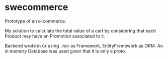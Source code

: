 # swecommerce

Prototype of an e-commerce.

My solution to calculate the total value of a cart by considering that each Product may have an Promotion associated to it.

Backend wrote in `C#` using `.Net` as Framework, EntityFramework as ORM. An in memory Database was used given that it is only a proto. 
